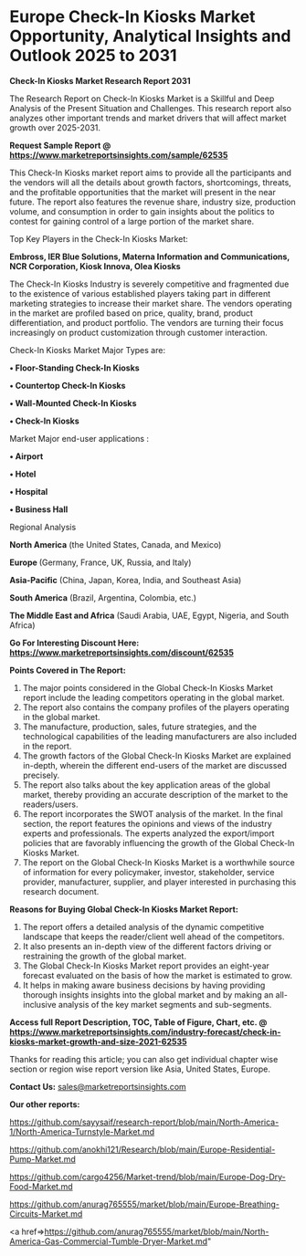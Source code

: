 # Europe Check-In Kiosks Market Opportunity, Analytical Insights and Outlook 2025 to 2031

<strong>Check-In Kiosks Market Research Report 2031</strong>

The Research Report on Check-In Kiosks Market is a Skillful and Deep Analysis of the Present Situation and Challenges. This research report also analyzes other important trends and market drivers that will affect market growth over 2025-2031.

<strong>Request Sample Report @ <a href=https://www.marketreportsinsights.com/sample/62535>https://www.marketreportsinsights.com/sample/62535</a></strong>

This Check-In Kiosks market report aims to provide all the participants and the vendors will all the details about growth factors, shortcomings, threats, and the profitable opportunities that the market will present in the near future. The report also features the revenue share, industry size, production volume, and consumption in order to gain insights about the politics to contest for gaining control of a large portion of the market share.

Top Key Players in the Check-In Kiosks Market:

<strong>Embross, IER Blue Solutions, Materna Information and Communications, NCR Corporation, Kiosk Innova, Olea Kiosks</strong>

The Check-In Kiosks Industry is severely competitive and fragmented due to the existence of various established players taking part in different marketing strategies to increase their market share. The vendors operating in the market are profiled based on price, quality, brand, product differentiation, and product portfolio. The vendors are turning their focus increasingly on product customization through customer interaction.

Check-In Kiosks Market Major Types are:

<strong>• Floor-Standing Check-In Kiosks

• Countertop Check-In Kiosks

• Wall-Mounted Check-In Kiosks

• Check-In Kiosks</strong>

Market Major end-user applications :

<strong>• Airport

• Hotel

• Hospital

• Business Hall</strong>

Regional Analysis

</u><strong><b>North America</b></strong> (the United States, Canada, and Mexico)

<strong><b>Europe </b></strong>(Germany, France, UK, Russia, and Italy)

<strong><b>Asia-Pacific</b></strong> (China, Japan, Korea, India, and Southeast Asia)

<strong><b>South America</b></strong> (Brazil, Argentina, Colombia, etc.)

<strong><b>The Middle East and Africa</b></strong> (Saudi Arabia, UAE, Egypt, Nigeria, and South Africa)

<strong>Go For Interesting Discount Here: <a href=https://www.marketreportsinsights.com/discount/62535>https://www.marketreportsinsights.com/discount/62535</a></strong>

<strong>Points Covered in The Report:</strong>
<ol>
  <li>The major points considered in the Global Check-In Kiosks Market report include the leading competitors operating in the global market.</li>
  <li>The report also contains the company profiles of the players operating in the global market.</li>
  <li>The manufacture, production, sales, future strategies, and the technological capabilities of the leading manufacturers are also included in the report.</li>
  <li>The growth factors of the Global Check-In Kiosks Market are explained in-depth, wherein the different end-users of the market are discussed precisely.</li>
  <li>The report also talks about the key application areas of the global market, thereby providing an accurate description of the market to the readers/users.</li>
  <li>The report incorporates the SWOT analysis of the market. In the final section, the report features the opinions and views of the industry experts and professionals. The experts analyzed the export/import policies that are favorably influencing the growth of the Global Check-In Kiosks Market.</li>
  <li>The report on the Global Check-In Kiosks Market is a worthwhile source of information for every policymaker, investor, stakeholder, service provider, manufacturer, supplier, and player interested in purchasing this research document.</li>
</ol>
<strong>Reasons for Buying Global Check-In Kiosks Market Report:</strong>

<ol>
  <li>The report offers a detailed analysis of the dynamic competitive landscape that keeps the reader/client well ahead of the competitors.</li>
  <li>It also presents an in-depth view of the different factors driving or restraining the growth of the global market.</li>
  <li>The Global Check-In Kiosks Market report provides an eight-year forecast evaluated on the basis of how the market is estimated to grow.</li>
  <li>It helps in making aware business decisions by having providing thorough insights insights into the global market and by making an all-inclusive analysis of the key market segments and sub-segments.</li>
</ol>
<strong>Access full Report Description, TOC, Table of Figure, Chart, etc. @ <a href=https://www.marketreportsinsights.com/industry-forecast/check-in-kiosks-market-growth-and-size-2021-62535>https://www.marketreportsinsights.com/industry-forecast/check-in-kiosks-market-growth-and-size-2021-62535</a></strong>


Thanks for reading this article; you can also get individual chapter wise section or region wise report version like Asia, United States, Europe.

<strong>Contact Us:</strong>
sales@marketreportsinsights.com

<strong>Our other reports:</strong>

<a href=https://github.com/sayysaif/research-report/blob/main/North-America-1/North-America-Turnstyle-Market.md>https://github.com/sayysaif/research-report/blob/main/North-America-1/North-America-Turnstyle-Market.md</a>

<a href=https://github.com/anokhi121/Research/blob/main/Europe-Residential-Pump-Market.md>https://github.com/anokhi121/Research/blob/main/Europe-Residential-Pump-Market.md</a>

<a href=https://github.com/cargo4256/Market-trend/blob/main/Europe-Dog-Dry-Food-Market.md>https://github.com/cargo4256/Market-trend/blob/main/Europe-Dog-Dry-Food-Market.md</a>

<a href=https://github.com/anurag765555/market/blob/main/Europe-Breathing-Circuits-Market.md>https://github.com/anurag765555/market/blob/main/Europe-Breathing-Circuits-Market.md</a>

<a href=>https://github.com/anurag765555/market/blob/main/North-America-Gas-Commercial-Tumble-Dryer-Market.md</a>"
